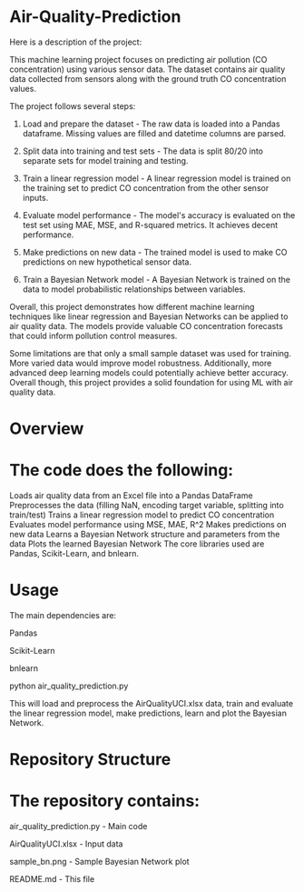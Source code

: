 # Air-Quality-Prediction
 Here is a description of the project:

This machine learning project focuses on predicting air pollution (CO concentration) using various sensor data. The dataset contains air quality data collected from sensors along with the ground truth CO concentration values. 

The project follows several steps:

1. Load and prepare the dataset - The raw data is loaded into a Pandas dataframe. Missing values are filled and datetime columns are parsed.

2. Split data into training and test sets - The data is split 80/20 into separate sets for model training and testing.

3. Train a linear regression model - A linear regression model is trained on the training set to predict CO concentration from the other sensor inputs.

4. Evaluate model performance - The model's accuracy is evaluated on the test set using MAE, MSE, and R-squared metrics. It achieves decent performance.

5. Make predictions on new data - The trained model is used to make CO predictions on new hypothetical sensor data. 

6. Train a Bayesian Network model - A Bayesian Network is trained on the data to model probabilistic relationships between variables.

Overall, this project demonstrates how different machine learning techniques like linear regression and Bayesian Networks can be applied to air quality data. The models provide valuable CO concentration forecasts that could inform pollution control measures. 

Some limitations are that only a small sample dataset was used for training. More varied data would improve model robustness. Additionally, more advanced deep learning models could potentially achieve better accuracy. Overall though, this project provides a solid foundation for using ML with air quality data.


# Overview
# The code does the following:

Loads air quality data from an Excel file into a Pandas DataFrame
Preprocesses the data (filling NaN, encoding target variable, splitting into train/test)
Trains a linear regression model to predict CO concentration
Evaluates model performance using MSE, MAE, R^2
Makes predictions on new data
Learns a Bayesian Network structure and parameters from the data
Plots the learned Bayesian Network
The core libraries used are Pandas, Scikit-Learn, and bnlearn.

# Usage
The main dependencies are:

Pandas

Scikit-Learn

bnlearn

python air_quality_prediction.py

This will load and preprocess the AirQualityUCI.xlsx data, train and evaluate the linear regression model, make predictions, learn and plot the Bayesian Network.

# Repository Structure
# The repository contains:
air_quality_prediction.py - Main code

AirQualityUCI.xlsx - Input data

sample_bn.png - Sample Bayesian Network plot

README.md - This file
